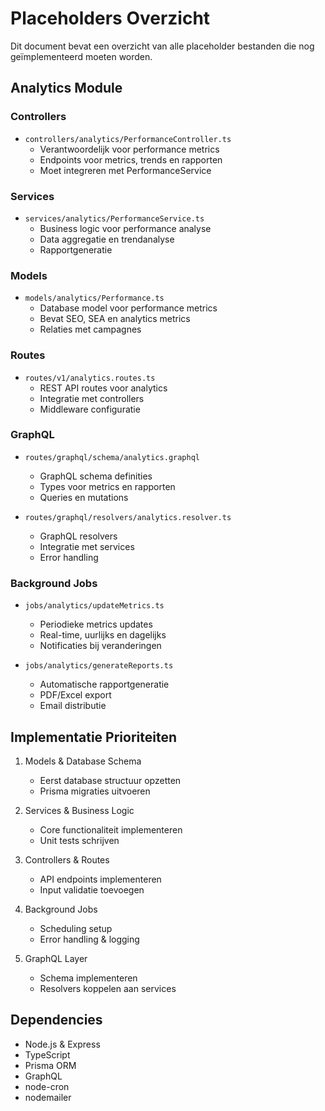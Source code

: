# Placeholders Overzicht

Dit document bevat een overzicht van alle placeholder bestanden die nog geïmplementeerd moeten worden.

## Analytics Module

### Controllers
- `controllers/analytics/PerformanceController.ts`
  - Verantwoordelijk voor performance metrics
  - Endpoints voor metrics, trends en rapporten
  - Moet integreren met PerformanceService

### Services
- `services/analytics/PerformanceService.ts`
  - Business logic voor performance analyse
  - Data aggregatie en trendanalyse
  - Rapportgeneratie

### Models
- `models/analytics/Performance.ts`
  - Database model voor performance metrics
  - Bevat SEO, SEA en analytics metrics
  - Relaties met campagnes

### Routes
- `routes/v1/analytics.routes.ts`
  - REST API routes voor analytics
  - Integratie met controllers
  - Middleware configuratie

### GraphQL
- `routes/graphql/schema/analytics.graphql`
  - GraphQL schema definities
  - Types voor metrics en rapporten
  - Queries en mutations

- `routes/graphql/resolvers/analytics.resolver.ts`
  - GraphQL resolvers
  - Integratie met services
  - Error handling

### Background Jobs
- `jobs/analytics/updateMetrics.ts`
  - Periodieke metrics updates
  - Real-time, uurlijks en dagelijks
  - Notificaties bij veranderingen

- `jobs/analytics/generateReports.ts`
  - Automatische rapportgeneratie
  - PDF/Excel export
  - Email distributie

## Implementatie Prioriteiten

1. Models & Database Schema
   - Eerst database structuur opzetten
   - Prisma migraties uitvoeren

2. Services & Business Logic
   - Core functionaliteit implementeren
   - Unit tests schrijven

3. Controllers & Routes
   - API endpoints implementeren
   - Input validatie toevoegen

4. Background Jobs
   - Scheduling setup
   - Error handling & logging

5. GraphQL Layer
   - Schema implementeren
   - Resolvers koppelen aan services

## Dependencies

- Node.js & Express
- TypeScript
- Prisma ORM
- GraphQL
- node-cron
- nodemailer
